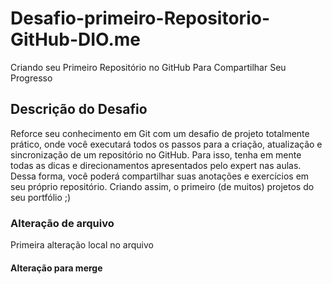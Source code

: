 # Desafio-primeiro-Repositorio-GitHub-DIO.me
 Criando seu Primeiro Repositório no GitHub Para Compartilhar Seu Progresso
## Descrição do Desafio
Reforce seu conhecimento em Git com um desafio de projeto totalmente prático, onde você executará todos os passos para a criação, atualização e sincronização de um repositório no GitHub. Para isso, tenha em mente todas as dicas e direcionamentos apresentados pelo expert nas aulas. Dessa forma, você poderá compartilhar suas anotações e exercícios em seu próprio repositório. Criando assim, o primeiro (de muitos) projetos do seu portfólio ;)
### Alteração de arquivo
Primeira alteração local no arquivo
#### Alteração para merge
